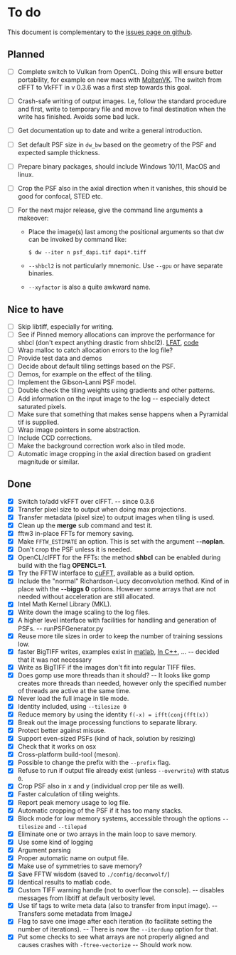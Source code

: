 # To do

This document is complementary to the [issues page on
github](https://github.com/elgw/deconwolf/issues).

## Planned
- [ ] Complete switch to Vulkan from OpenCL. Doing this will ensure
      better portability, for example on new macs with
      [MoltenVK](https://github.com/KhronosGroup/MoltenVK). The switch
      from clFFT to VkFFT in v 0.3.6 was a first step towards this goal.

- [ ] Crash-safe writing of output images. I.e, follow the standard
  procedure and first, write to temporary file and move to final
  destination when the write has finished. Avoids some bad luck.

- [ ] Get documentation up to date and write a general introduction.

- [ ] Set default PSF size in `dw_bw` based on the geometry of the PSF
and expected sample thickness.

- [ ] Prepare binary packages, should include Windows 10/11, MacOS and
      linux.

- [ ] Crop the PSF also in the axial direction when it vanishes, this
      should be good for confocal, STED etc.

- [ ] For the next major release, give the command line arguments a makeover:

  - Place the image(s) last among the positional arguments so that dw
    can be invoked by command like:

    ```
    $ dw --iter n psf_dapi.tif dapi*.tiff
    ```

  - `--shbcl2` is not particularly mnemonic. Use `--gpu` or have
    separate binaries.

  - `--xyfactor` is also a quite awkward name.


## Nice to have
- [ ] Skip libtiff, especially for writing.
- [ ] See if Pinned memory allocations can improve the performance for shbcl (don't expect anything drastic from shbcl2).
[LFAT](https://ltfat.github.io/notes/ltfatnote017.pdf),
[code](https://github.com/ltfat/ltfat/blob/master/fourier/nextfastfft.m)
- [ ] Wrap malloc to catch allocation errors to the log file?
- [ ] Provide test data and demos
- [ ] Decide about default tiling settings based on the PSF.
- [ ] Demos, for example on the effect of the tiling.
- [ ] Implement the Gibson-Lanni PSF model.
- [ ] Double check the tiling weights using gradients and other patterns.
- [ ] Add information on the input image to the log -- especially
detect saturated pixels.
- [ ] Make sure that something that makes sense happens when a
Pyramidal tif is supplied.
- [ ] Wrap image pointers in some abstraction.
- [ ] Include CCD corrections.
- [ ] Make the background correction work also in tiled mode.
- [ ] Automatic image cropping in the axial direction based on
      gradient magnitude or similar.

## Done
- [x] Switch to/add vkFFT over clFFT. -- since 0.3.6
- [x] Transfer pixel size to output when doing max projections.
- [x] Transfer metadata (pixel size) to output images when tiling is used.
- [x] Clean up the **merge** sub command and test it.
- [x] fftw3 in-place FFTs for memory saving.
- [x] Make `FFTW_ESTIMATE` an option. This is set with the argument **--noplan**.
- [x] Don't crop the PSF unless it is needed.
- [x] OpenCL/clFFT for the FFTs: the method **shbcl** can be enabled
during build with the flag **OPENCL=1**.
- [x] Try the FFTW interface to
[cuFFT](https://docs.nvidia.com/cuda/cufft/index.html#fftw-supported-interface),
available as a build option.
- [x] Include the "normal" Richardson-Lucy deconvolution method. Kind
of in place with the **--biggs 0** options. However some arrays
that are not needed without acceleration are still allocated.
- [x] Intel Math Kernel Library (MKL).
- [x] Write down the image scaling to the log files.
- [x] A higher level interface with facilities for handling and
generation of PSFs. -- runPSFGenerator.py
- [x] Reuse more tile sizes in order to keep the number of training sessions low.
- [x] faster BigTIFF writes, examples exist in
[matlab](https://github.com/rharkes/Fast_Tiff_Write/blob/master/Fast_BigTiff_Write.m),
[In C++](https://github.com/jkriege2/TinyTIFF), ... -- decided
that it was not necessary
- [x] Write as BigTIFF if the images don't fit into regular TIFF files.
- [x] Does gomp use more threads than it should? -- It looks like gomp
creates more threads than needed, however only the specified
number of threads are active at the same time.
- [x] Never load the full image in tile mode.
- [x] Identity included, using `--tilesize 0`
- [x] Reduce memory by using the identity `f(-x) = ifft(conj(fft(x))`
- [x] Break out the image processing functions to separate library.
- [x] Protect better against misuse.
- [x] Support even-sized PSFs (kind of hack, solution by resizing)
- [x] Check that it works on osx
- [x] Cross-platform build-tool (meson).
- [x] Possible to change the prefix with the `--prefix` flag.
- [x] Refuse to run if output file already exist (unless
`--overwrite`) with status `0`.
- [x] Crop PSF also in x and y (individual crop per tile as well).
- [x] Faster calculation of tiling weights.
- [x] Report peak memory usage to log file.
- [x] Automatic cropping of the PSF if it has too many stacks.
- [x] Block mode for low memory systems, accessible through the
options `--tilesize` and `--tilepad`
- [x] Eliminate one or two arrays in the main loop to save memory.
- [x] Use some kind of logging
- [x] Argument parsing
- [x] Proper automatic name on output file.
- [x] Make use of symmetries to save memory?
- [x] Save FFTW wisdom (saved to `./config/deconwolf/`)
- [x] Identical results to matlab code.
- [x] Custom TIFF warning handle (not to overflow the console). --
disables messages from libtiff at default verbosity level.
- [x] Use tif tags to write meta data (also to transfer from input
image). -- Transfers some metadata from ImageJ
- [x] Flag to save one image after each iteration (to facilitate
setting the number of iterations). -- There is now the
`--iterdump` option for that.
- [x] Put some checks to see what arrays are not properly aligned and
causes crashes with `-ftree-vectorize` -- Should work now.
